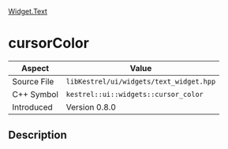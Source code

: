 [Widget.Text](index)
# cursorColor
| Aspect | Value |
| --- | --- |
| Source File | `libKestrel/ui/widgets/text_widget.hpp` |
| C++ Symbol | `kestrel::ui::widgets::cursor_color` |
| Introduced | Version 0.8.0 |
## Description

